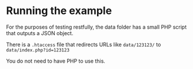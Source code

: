 Running the example
===================
For the purposes of testing restfully, the data folder has a small PHP script that outputs a JSON object.

There is a `.htaccess` file that redirects URLs like `data/123123/` to `data/index.php?id=123123`

You do not need to have PHP to use this.